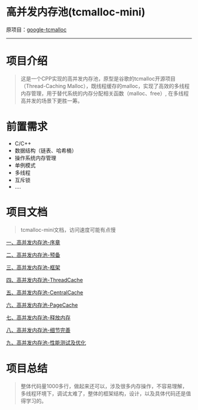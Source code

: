 # 高并发内存池(tcmalloc-mini)

原项目：[google-tcmalloc](https://github.com/google/tcmalloc)

---

# 项目介绍

> 这是一个CPP实现的高并发内存池，原型是谷歌的tcmalloc开源项目（Thread-Caching Malloc），既线程缓存的malloc，实现了高效的多线程内存管理，用于替代系统的内存分配相关函数（malloc、free）, 在多线程高并发的场景下更胜一筹。


# 前置需求

+ C/C++
+ 数据结构（链表、哈希桶）
+ 操作系统内存管理
+ 单例模式
+ 多线程
+ 互斥锁
+ ....


# 项目文档

> tcmalloc-mini文档，访问速度可能有点慢

[一、高并发内存池-序章](https://atong.run/posts/4062989894/)

[二、高并发内存池-预备](https://atong.run/posts/594127029/)

[三、高并发内存池-框架](https://atong.run/posts/1235732513/)

[四、高并发内存池-ThreadCache](https://atong.run/posts/1785806469/)

[五、高并发内存池-CentralCache](https://atong.run/posts/1806624746/)

[六、高并发内存池-PageCache](https://atong.run/posts/2890609329/)

[七、高并发内存池-释放内存](https://atong.run/posts/3511365265/)

[八、高并发内存池-细节完善](https://atong.run/posts/2734729201/)

[九、高并发内存池-性能测试及优化](https://atong.run/posts/1573212312/)

# 项目总结

> 整体代码量1000多行，做起来还可以，涉及很多内存操作，不容易理解，多线程环境下，调试太难了，整体的框架结构，设计，以及具体代码还是值得学习的。